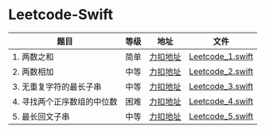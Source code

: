 # Leetcode-Swift

| 题目   | 等级   | 地址      | 文件        |
|--------|--------|-----------|-----------|
| 1. 两数之和 | 简单   | [力扣地址](https://leetcode.cn/problems/two-sum/description/) | [Leetcode_1.swift](./LeetCode-swift/Leetcode_1.swift) |
| 2. 两数相加 | 中等   | [力扣地址](https://leetcode.cn/problems/add-two-numbers/description/) | [Leetcode_2.swift](./LeetCode-swift/Leetcode_2.swift) |
| 3. 无重复字符的最长子串 | 中等 | [力扣地址](https://leetcode.cn/problems/longest-substring-without-repeating-characters/description/) | [Leetcode_3.swift](./LeetCode-swift/Leetcode_3.swift) |
| 4. 寻找两个正序数组的中位数 | 困难 | [力扣地址](https://leetcode.cn/problems/median-of-two-sorted-arrays/description/) | [Leetcode_4.swift](./LeetCode-swift/Leetcode_4.swift) |
| 5. 最长回文子串 | 中等 | [力扣地址](https://leetcode.cn/problems/longest-palindromic-substring/description/) | [Leetcode_5.swift](./LeetCode-swift/Leetcode_5.swift) |